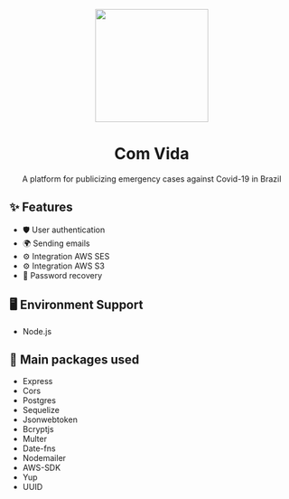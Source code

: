 <p align="center">
  <a href="https://www.comvida.online">
    <img width="200" src="https://drive.google.com/file/d/1Hov9LeEk3mgUclHN97VfZhfO6ikbkCLq/view?usp=sharing">
  </a>
</p>

<h1 align="center">Com Vida</h1>

<div align="center">

A platform for publicizing emergency cases against Covid-19 in Brazil

</div>

## ✨ Features

- 🛡 User authentication
- 🌍 Sending emails
- ⚙️ Integration AWS SES
- ⚙️ Integration AWS S3
- 🔗 Password recovery

## 🖥 Environment Support

- Node.js



## 🔨 Main packages used

- Express
- Cors
- Postgres
- Sequelize
- Jsonwebtoken
- Bcryptjs
- Multer
- Date-fns
- Nodemailer
- AWS-SDK
- Yup
- UUID
